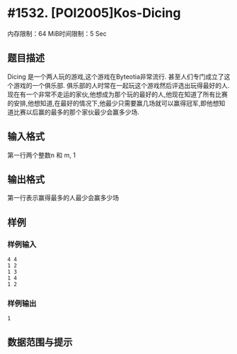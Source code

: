 # #1532. [POI2005]Kos-Dicing

内存限制：64 MiB时间限制：5 Sec

## 题目描述


Dicing 是一个两人玩的游戏,这个游戏在Byteotia非常流行. 甚至人们专门成立了这个游戏的一个俱乐部. 俱乐部的人时常在一起玩这个游戏然后评选出玩得最好的人.现在有一个非常不走运的家伙,他想成为那个玩的最好的人,他现在知道了所有比赛的安排,他想知道,在最好的情况下,他最少只需要赢几场就可以赢得冠军,即他想知道比赛以后赢的最多的那个家伙最少会赢多少场.

## 输入格式

第一行两个整数n 和 m, 1 

## 输出格式

第一行表示赢得最多的人最少会赢多少场

## 样例

### 样例输入

    
    4 4
    1 2
    1 3
    1 4
    1 2
    
    

### 样例输出

    
    1
    
    

## 数据范围与提示

